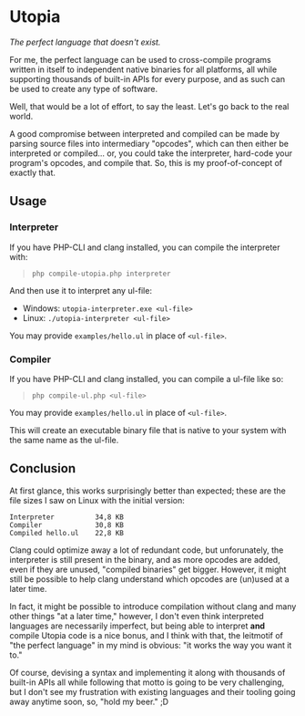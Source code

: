 # Utopia

*The perfect language that doesn't exist.*

For me, the perfect language can be used to cross-compile programs written in itself to independent native binaries for all platforms, all while supporting thousands of built-in APIs for every purpose, and as such can be used to create any type of software.

Well, that would be a lot of effort, to say the least. Let's go back to the real world.

A good compromise between interpreted and compiled can be made by parsing source files into intermediary "opcodes", which can then either be interpreted or compiled... or, you could take the interpreter, hard-code your program's opcodes, and compile that. So, this is my proof-of-concept of exactly that.

## Usage

### Interpreter

If you have PHP-CLI and clang installed, you can compile the interpreter with:

> `php compile-utopia.php interpreter`

And then use it to interpret any ul-file:

- Windows: `utopia-interpreter.exe <ul-file>`
- Linux: `./utopia-interpreter <ul-file>`

You may provide `examples/hello.ul` in place of `<ul-file>`.

### Compiler

If you have PHP-CLI and clang installed, you can compile a ul-file like so:

> `php compile-ul.php <ul-file>`

You may provide `examples/hello.ul` in place of `<ul-file>`.

This will create an executable binary file that is native to your system with the same name as the ul-file.

## Conclusion

At first glance, this works surprisingly better than expected; these are the file sizes I saw on Linux with the initial version:

```
Interpreter          34,8 KB
Compiler             30,8 KB
Compiled hello.ul    22,8 KB
```

Clang could optimize away a lot of redundant code, but unforunately, the interpreter is still present in the binary, and as more opcodes are added, even if they are unused, "compiled binaries" get bigger. However, it might still be possible to help clang understand which opcodes are (un)used at a later time.

In fact, it might be possible to introduce compilation without clang and many other things "at a later time," however, I don't even think interpreted languages are necessarily imperfect, but being able to interpret **and** compile Utopia code is a nice bonus, and I think with that, the leitmotif of "the perfect language" in my mind is obvious: "it works the way you want it to."

Of course, devising a syntax and implementing it along with thousands of built-in APIs all while following that motto is going to be very challenging, but I don't see my frustration with existing languages and their tooling going away anytime soon, so, "hold my beer." ;D
